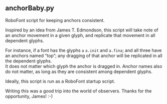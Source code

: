 ## anchorBaby.py

RoboFont script for keeping anchors consistent.

Inspired by an idea from James T. Edmondson, this script will take note of an 
anchor movement in a given glyph, and replicate that movement in all dependent
glyphs.  

For instance, if a font has the glyphs `a` `a.init` and `a.fina`; and all three 
have an anchors named “top”; any dragging of that anchor will be replicated 
in all the dependent glyphs.  
It does not matter which glyph the anchor is dragged in. Anchor names also
do not matter, as long as they are consistent among dependent glyphs.

Ideally, this script is run as a RoboFont startup script.

Writing this was a good trip into the world of observers.
Thanks for the opportunity, James! :-)
